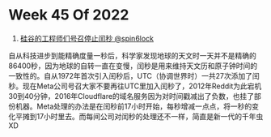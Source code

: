 # Week 45 Of 2022

1. [硅谷的工程师们号召停止闰秒 @spin6lock](https://siliconangle.com/2022/07/25/meta-engineers-join-tech-industry-efforts-calling-no-leap-seconds/)

自从科技进步到能精确度量一秒后，科学家发现地球的天文时一天并不是精确的86400秒，因为地球的自转一直在变慢，闰秒是用来维持天文历和原子钟时间的一致性的。自从1972年首次引入闰秒后，UTC（协调世界时）一共27次添加了闰秒。现在Meta公司号召大家不要再往UTC里加入闰秒了，2012年Reddit为此宕机30到40分钟，2016年Cloudflare的域名服务因为对时间戳减出了负数，也挂了部份机器。Meta处理的办法是在闰秒前17小时开始，每秒增减一点点，将一秒的变化平摊到17小时里去。而每间公司对闰秒的处理还不一样，简直是新一代的千年虫XD
